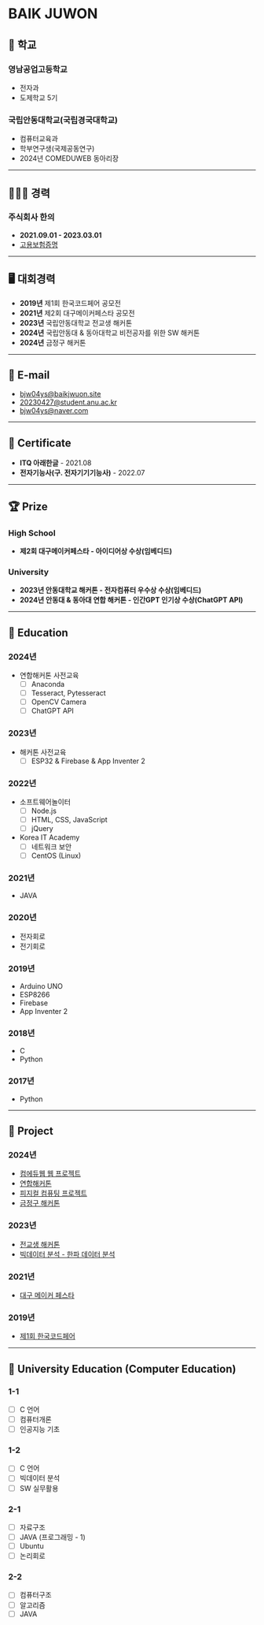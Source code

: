# BAIK JUWON

## 🏫 학교

### 영남공업고등학교

- 전자과
- 도제학교 5기

### 국립안동대학교(국립경국대학교)

- 컴퓨터교육과
- 학부연구생(국제공동연구)
- 2024년 COMEDUWEB 동아리장

---

## 👩🏽‍✈️ 경력

### 주식회사 한의

- **2021.09.01 - 2023.03.01**
- [고용보험증명](https://drive.google.com/file/d/1QUg7HiN8Eu1MuBWPCZPO4OF8-iDahtU-/view?usp=sharing)

---

## 🖥️ 대회경력

- **2019년** 제1회 한국코드페어 공모전
- **2021년** 제2회 대구메이커페스타 공모전
- **2023년** 국립안동대학교 전교생 해커톤
- **2024년** 국립안동대 & 동아대학교 비전공자를 위한 SW 해커톤
- **2024년** 금정구 해커톤

---

## 📧 E-mail

- bjw04ys@baikjwuon.site
- 20230427@student.anu.ac.kr
- bjw04ys@naver.com

---

## 📒 Certificate

- **ITQ 아래한글** - 2021.08
- **전자기능사(구. 전자기기기능사)** - 2022.07

---

## 🏆 Prize

### High School

- **제2회 대구메이커페스타 - 아이디어상 수상(임베디드)**

### University

- **2023년 안동대학교 해커톤 - 전자컴퓨터 우수상 수상(임베디드)**
- **2024년 안동대 & 동아대 연합 해커톤 - 인간GPT 인기상 수상(ChatGPT API)**

---

## 🏫 Education

### 2024년

- 연합해커톤 사전교육
  - [ ] Anaconda
  - [ ] Tesseract, Pytesseract
  - [ ] OpenCV Camera
  - [ ] ChatGPT API

### 2023년

- 해커톤 사전교육
  - [ ] ESP32 & Firebase & App Inventer 2

### 2022년

- 소프트웨어놀이터
  - [ ] Node.js
  - [ ] HTML, CSS, JavaScript
  - [ ] jQuery
- Korea IT Academy
  - [ ] 네트워크 보안
  - [ ] CentOS (Linux)

### 2021년

- JAVA

### 2020년

- 전자회로
- 전기회로

### 2019년

- Arduino UNO
- ESP8266
- Firebase
- App Inventer 2

### 2018년

- C
- Python

### 2017년

- Python

---

## 📂 Project

### 2024년

- [컴에듀웹 웹 프로젝트](https://github.com/BAIKJUWON/2024comeduweb)
- [연합해커톤](https://github.com/BAIKJUWON/Anu-Dong-a-Hackerton)
- [피지컬 컴퓨팅 프로젝트](https://github.com/BAIKJUWON/EM_ANU_project_Summer-Hate)
- [금정구 해커톤](https://github.com/BAIKJUWON/Geumjeong-gu-Hackathon-2024)

### 2023년

- [전교생 해커톤](https://github.com/BAIKJUWON/AnuHackerton)
- [빅데이터 분석 - 한파 데이터 분석](https://github.com/BAIKJUWON/Weather_PY)

### 2021년

- [대구 메이커 페스타](https://github.com/BAIKJUWON/The-2nd-Daegu-Maker-Festa)

### 2019년

- [제1회 한국코드페어](https://github.com/BAIKJUWON/codefair2019)

---

## 📘 University Education (Computer Education)

### 1-1

- [ ] C 언어
- [ ] 컴퓨터개론
- [ ] 인공지능 기초

### 1-2

- [ ] C 언어
- [ ] 빅데이터 분석
- [ ] SW 실무활용

### 2-1

- [ ] 자료구조
- [ ] JAVA (프로그래밍 - 1)
- [ ] Ubuntu
- [ ] 논리회로

### 2-2

- [ ] 컴퓨터구조
- [ ] 알고리즘
- [ ] JAVA
